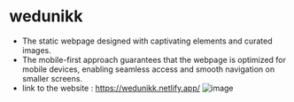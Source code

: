 # wedunikk
-  The static webpage designed with captivating elements and curated images. 
-  The mobile-first approach guarantees that the webpage is optimized for mobile devices, enabling seamless access and smooth navigation on smaller screens.
- link to the website : https://wedunikk.netlify.app/
![image](https://github.com/Sdn003/wedunikk/assets/88591489/c935444d-9e1b-4f9c-9cc4-841bd50a3b7c)
